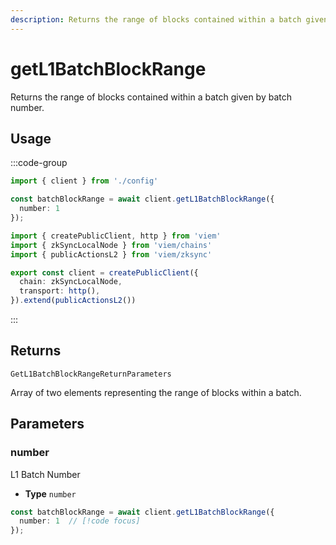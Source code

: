 ```yaml
---
description: Returns the range of blocks contained within a batch given by batch number.
---
```


# getL1BatchBlockRange

Returns the range of blocks contained within a batch given by batch number.

## Usage

:::code-group

```ts [example.ts]
import { client } from './config'

const batchBlockRange = await client.getL1BatchBlockRange({
  number: 1
});
```

```ts [config.ts]
import { createPublicClient, http } from 'viem'
import { zkSyncLocalNode } from 'viem/chains'
import { publicActionsL2 } from 'viem/zksync'

export const client = createPublicClient({
  chain: zkSyncLocalNode,
  transport: http(),
}).extend(publicActionsL2())
```
:::

## Returns 

`GetL1BatchBlockRangeReturnParameters`

Array of two elements representing the range of blocks within a batch.

## Parameters

### number

L1 Batch Number

- **Type** `number`

```ts
const batchBlockRange = await client.getL1BatchBlockRange({
  number: 1  // [!code focus]
});
```